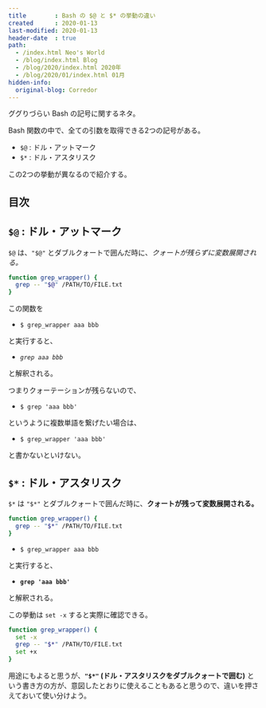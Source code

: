 ```yaml
---
title        : Bash の $@ と $* の挙動の違い
created      : 2020-01-13
last-modified: 2020-01-13
header-date  : true
path:
  - /index.html Neo's World
  - /blog/index.html Blog
  - /blog/2020/index.html 2020年
  - /blog/2020/01/index.html 01月
hidden-info:
  original-blog: Corredor
---
```


ググりづらい Bash の記号に関するネタ。

Bash 関数の中で、全ての引数を取得できる2つの記号がある。

- `$@` : ドル・アットマーク
- `$*` : ドル・アスタリスク

この2つの挙動が異なるので紹介する。

## 目次

## `$@` : ドル・アットマーク

`$@` は、`"$@"` とダブルクォートで囲んだ時に、_クォートが残らずに変数展開される。_

```bash
function grep_wrapper() {
  grep -- "$@" /PATH/TO/FILE.txt
}
```

この関数を

- `$ grep_wrapper aaa bbb`

と実行すると、

- _`grep aaa bbb`_

と解釈される。

つまりクォーテーションが残らないので、

- `$ grep 'aaa bbb'`

というように複数単語を繋げたい場合は、

- `$ grep_wrapper 'aaa bbb'`

と書かないといけない。

## `$*` : ドル・アスタリスク

`$*` は `"$*"` とダブルクォートで囲んだ時に、__クォートが残って変数展開される。__

```bash
function grep_wrapper() {
  grep -- "$*" /PATH/TO/FILE.txt
}
```

- `$ grep_wrapper aaa bbb`

と実行すると、

- __`grep 'aaa bbb'`__

と解釈される。

この挙動は `set -x` すると実際に確認できる。

```bash
function grep_wrapper() {
  set -x
  grep -- "$*" /PATH/TO/FILE.txt
  set +x
}
```

用途にもよると思うが、__`"$*"` (ドル・アスタリスクをダブルクォートで囲む)__ という書き方の方が、意図したとおりに使えることもあると思うので、違いを押さえておいて使い分けよう。
